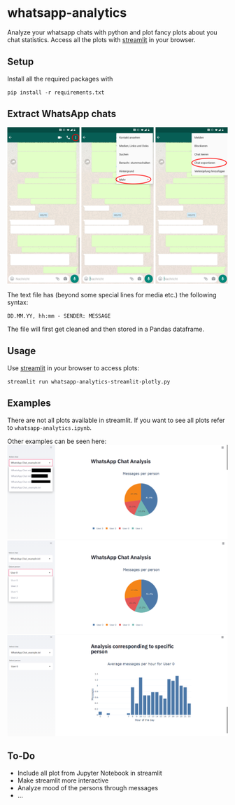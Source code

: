 # whatsapp-analytics
 Analyze your whatsapp chats with python and plot fancy plots about you chat statistics. Access all the plots with [streamlit](https://www.streamlit.io/) in your browser.

## Setup

Install all the required packages with
````
pip install -r requirements.txt
````
## Extract WhatsApp chats
![alt text](/documentation/extract_chat.png "Extract WhatsApp text")

The text file has (beyond some special lines for media etc.) the following syntax:
```
DD.MM.YY, hh:mm - SENDER: MESSAGE
```
The file will first get cleaned and then stored in a Pandas dataframe.

## Usage
Use [streamlit](https://www.streamlit.io/) in your browser to access plots:
```
streamlit run whatsapp-analytics-streamlit-plotly.py
```

## Examples
There are not all plots available in streamlit. If you want to see all plots refer to ```whatsapp-analytics.ipynb```.

Other examples can be seen here:
![Select_chat](/documentation/Select_chat.png "Extract WhatsApp text")
![Select_user](/documentation/Select_user.png "Extract WhatsApp text")
![User_specific](/documentation/User_specific.png "Extract WhatsApp text")

## To-Do
- Include all plot from Jupyter Notebook in streamlit
- Make streamlit more interactive
- Analyze mood of the persons through messages
- ...
